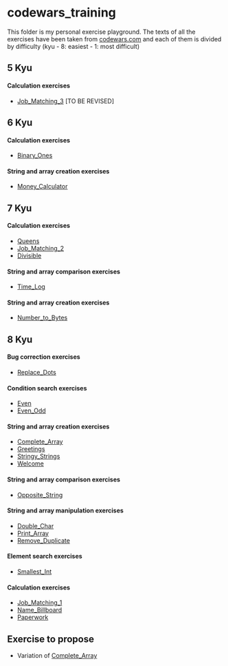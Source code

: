 # codewars_training

This folder is my personal exercise playground. The texts of all the exercises have been taken from [codewars.com](https://www.codewars.com) and each of them is divided by difficulty (kyu - 8: easiest - 1: most difficult)

## 5 Kyu

#### Calculation exercises

- [Job_Matching_3](JavaScript/5_kyu/Calculation/Job_Matching_3.js) [TO BE REVISED]

## 6 Kyu

#### Calculation exercises

- [Binary_Ones](JavaScript/6_kyu/Calculation/Binary_Ones.js)

#### String and array creation exercises

- [Money_Calculator](JavaScript/6_kyu/String_array_creation/Money_Calculator.js)

## 7 Kyu

#### Calculation exercises

- [Queens](JavaScript/7_kyu/Calculation/Queens.js)
- [Job_Matching_2](JavaScript/7_kyu/Calculation/Job_Matching_2.js)
- [Divisible](JavaScript/7_kyu/Calculation/Divisible.js)

#### String and array comparison exercises

- [Time_Log](JavaScript/7_kyu/String_array_comparison/Time_Log.js)

#### String and array creation exercises

- [Number_to_Bytes](JavaScript/7_kyu/String_array_creation/Number_to_Bytes.js)

## 8 Kyu

#### Bug correction exercises

- [Replace_Dots](JavaScript/8_kyu/Bug_correction/Replace_Dots.js)

#### Condition search exercises

- [Even](JavaScript/8_kyu/Condition_search/Even.js)
- [Even_Odd](JavaScript/8_kyu/Condition_search/Even_Odd.js)

#### String and array creation exercises

- [Complete_Array](JavaScript/8_kyu/String_array_creation/Complete_Array.js)
- [Greetings](JavaScript/8_kyu/String_array_creation/Greetings.js)
- [Stringy_Strings](JavaScript/8_kyu/String_array_creation/Stringy_Strings.js)
- [Welcome](JavaScript/8_kyu/String_array_creation/Welcome.js)

#### String and array comparison exercises

- [Opposite_String](JavaScript/8_kyu/String_array_comparison/Opposite_String.js)

#### String and array manipulation exercises

- [Double_Char](JavaScript/8_kyu/String_array_manipulation/Double_Char.js)
- [Print_Array](JavaScript/8_kyu/String_array_manipulation/Print_Array.js)
- [Remove_Duplicate](JavaScript/8_kyu/String_array_manipulation/Remove_Duplicate.js)

#### Element search exercises

- [Smallest_Int](JavaScript/8_kyu/Element_search/Smallest_Int.js)

#### Calculation exercises

- [Job_Matching_1](JavaScript/8_kyu/Calculation/Job_Matching_1.js)
- [Name_Billboard](JavaScript/8_kyu/Calculation/Name_Billboard.js)
- [Paperwork](JavaScript/8_kyu/Calculation/Paperwork.js)

## Exercise to propose

- Variation of [Complete_Array](JavaScript/8_kyu/String_array_creation/Complete_Array.js)
